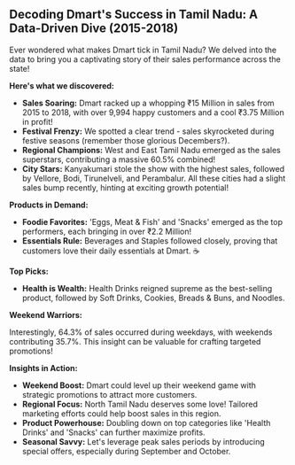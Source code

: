 ## Decoding Dmart's Success in Tamil Nadu: A Data-Driven Dive (2015-2018)

Ever wondered what makes Dmart tick in Tamil Nadu? We delved into the data to bring you a captivating story of their sales performance across the state!

**Here's what we discovered:**

* **Sales Soaring:** Dmart racked up a whopping ₹15 Million in sales from 2015 to 2018, with over 9,994 happy customers and a cool ₹3.75 Million in profit! 
* **Festival Frenzy:** We spotted a clear trend - sales skyrocketed during festive seasons (remember those glorious Decembers?). 
* **Regional Champions:** West and East Tamil Nadu emerged as the sales superstars, contributing a massive 60.5% combined! 
* **City Stars:** Kanyakumari stole the show with the highest sales, followed by Vellore, Bodi, Tirunelveli, and Perambalur. All these cities had a slight sales bump recently, hinting at exciting growth potential! 

**Products in Demand:**

* **Foodie Favorites:**  'Eggs, Meat & Fish' and 'Snacks' emerged as the top performers, each bringing in over ₹2.2 Million! 
* **Essentials Rule:** Beverages and Staples followed closely, proving that customers love their daily essentials at Dmart. ☕️

**Top Picks:**

* **Health is Wealth:** Health Drinks reigned supreme as the best-selling product, followed by Soft Drinks, Cookies, Breads & Buns, and Noodles. 

**Weekend Warriors:**

Interestingly, 64.3% of sales occurred during weekdays, with weekends contributing 35.7%. This insight can be valuable for crafting targeted promotions!

**Insights in Action:**

* **Weekend Boost:** Dmart could level up their weekend game with strategic promotions to attract more customers.
* **Regional Focus:** North Tamil Nadu deserves some love! Tailored marketing efforts could help boost sales in this region.
* **Product Powerhouse:** Doubling down on top categories like 'Health Drinks' and 'Snacks' can further maximize profits.
* **Seasonal Savvy:** Let's leverage peak sales periods by introducing special offers, especially during September and October. 
